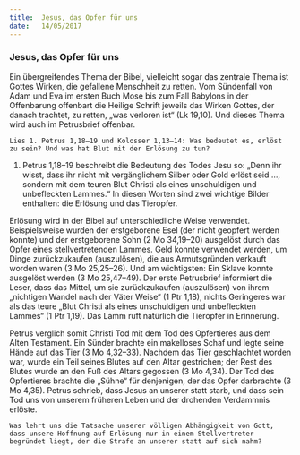 ```yaml
---
title:  Jesus, das Opfer für uns
date:   14/05/2017
---
```


### Jesus, das Opfer für uns

Ein übergreifendes Thema der Bibel, vielleicht sogar das zentrale Thema ist Gottes Wirken, die gefallene Menschheit zu retten. Vom Sündenfall von Adam und Eva im ersten Buch Mose bis zum Fall Babylons in der Offenbarung offenbart die Heilige Schrift jeweils das Wirken Gottes, der danach trachtet, zu retten, „was verloren ist“ (Lk 19,10). Und dieses Thema wird auch im Petrusbrief offenbar.

`Lies 1. Petrus 1,18–19 und Kolosser 1,13–14: Was bedeutet es, erlöst zu sein? Und was hat Blut mit der Erlösung zu tun?`

1. Petrus 1,18–19 beschreibt die Bedeutung des Todes Jesu so: „Denn ihr wisst, dass ihr nicht mit vergänglichem Silber oder Gold erlöst seid …, sondern mit dem teuren Blut Christi als eines unschuldigen und unbefleckten Lammes.“ In diesen Worten sind zwei wichtige Bilder enthalten: die Erlösung und das Tieropfer.

Erlösung wird in der Bibel auf unterschiedliche Weise verwendet. Beispielsweise wurden der erstgeborene Esel (der nicht geopfert werden konnte) und der erstgeborene Sohn (2 Mo 34,19–20) ausgelöst durch das Opfer eines stellvertretenden Lammes. Geld konnte verwendet werden, um Dinge zurückzukaufen (auszulösen), die aus Armutsgründen verkauft worden waren (3 Mo 25,25–26). Und am wichtigsten: Ein Sklave konnte ausgelöst werden (3 Mo 25,47–49). Der erste Petrusbrief informiert die Leser, dass das Mittel, um sie zurückzukaufen (auszulösen) von ihrem „nichtigen Wandel nach der Väter Weise“ (1 Ptr 1,18), nichts Geringeres war als das teure „Blut Christi als eines unschuldigen und unbefleckten Lammes“ (1 Ptr 1,19). Das Lamm ruft natürlich die Tieropfer in Erinnerung.

Petrus verglich somit Christi Tod mit dem Tod des Opfertieres aus dem Alten Testament. Ein Sünder brachte ein makelloses Schaf und legte seine Hände auf das Tier (3 Mo 4,32–33). Nachdem das Tier geschlachtet worden war, wurde ein Teil seines Blutes auf den Altar gestrichen; der Rest des Blutes wurde an den Fuß des Altars gegossen (3 Mo 4,34). Der Tod des Opfertieres brachte die „Sühne“ für denjenigen, der das Opfer darbrachte (3 Mo 4,35). Petrus schrieb, dass Jesus an unserer statt starb, und dass sein Tod uns von unserem früheren Leben und der drohenden Verdammnis erlöste.

`Was lehrt uns die Tatsache unserer völligen Abhängigkeit von Gott, dass unsere Hoffnung auf Erlösung nur in einem Stellvertreter begründet liegt, der die Strafe an unserer statt auf sich nahm?`
